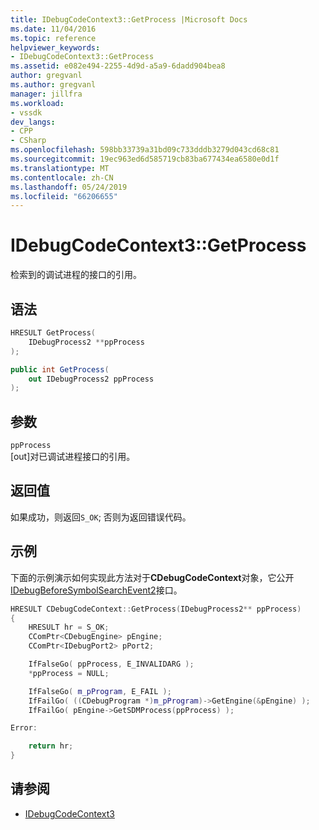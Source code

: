 ```yaml
---
title: IDebugCodeContext3::GetProcess |Microsoft Docs
ms.date: 11/04/2016
ms.topic: reference
helpviewer_keywords:
- IDebugCodeContext3::GetProcess
ms.assetid: e082e494-2255-4d9d-a5a9-6dadd904bea8
author: gregvanl
ms.author: gregvanl
manager: jillfra
ms.workload:
- vssdk
dev_langs:
- CPP
- CSharp
ms.openlocfilehash: 598bb33739a31bd09c733dddb3279d043cd68c81
ms.sourcegitcommit: 19ec963ed6d585719cb83ba677434ea6580e0d1f
ms.translationtype: MT
ms.contentlocale: zh-CN
ms.lasthandoff: 05/24/2019
ms.locfileid: "66206655"
---
```

# <a name="idebugcodecontext3getprocess"></a>IDebugCodeContext3::GetProcess
检索到的调试进程的接口的引用。

## <a name="syntax"></a>语法

```cpp
HRESULT GetProcess(
    IDebugProcess2 **ppProcess
);
```

```csharp
public int GetProcess(
    out IDebugProcess2 ppProcess
);
```

## <a name="parameters"></a>参数
`ppProcess`\
[out]对已调试进程接口的引用。

## <a name="return-value"></a>返回值
如果成功，则返回`S_OK`; 否则为返回错误代码。

## <a name="example"></a>示例
下面的示例演示如何实现此方法对于**CDebugCodeContext**对象，它公开[IDebugBeforeSymbolSearchEvent2](../../../extensibility/debugger/reference/idebugbeforesymbolsearchevent2.md)接口。

```cpp
HRESULT CDebugCodeContext::GetProcess(IDebugProcess2** ppProcess)
{
    HRESULT hr = S_OK;
    CComPtr<CDebugEngine> pEngine;
    CComPtr<IDebugPort2> pPort2;

    IfFalseGo( ppProcess, E_INVALIDARG );
    *ppProcess = NULL;

    IfFalseGo( m_pProgram, E_FAIL );
    IfFailGo( ((CDebugProgram *)m_pProgram)->GetEngine(&pEngine) );
    IfFailGo( pEngine->GetSDMProcess(ppProcess) );

Error:

    return hr;
}
```

## <a name="see-also"></a>请参阅
- [IDebugCodeContext3](../../../extensibility/debugger/reference/idebugcodecontext3.md)
